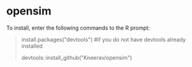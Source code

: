 # opensim

To install, enter the following commands to the R prompt:

>install.packages("devtools") #if you do not have devtools already installed
>
>devtools::install_github("Kneerav/opensim")
